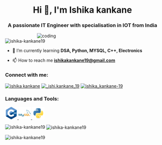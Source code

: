 <h1 align="center">Hi 👋, I'm Ishika kankane</h1>
<h3 align="center">A passionate IT Engineer with specialisation in IOT from India</h3>
<img align= "right" alt= "coding" width="400" src= "https://user-images.githubusercontent.com/74038190/236119160-976a0405-caa7-470c-9356-16d43402ea0a.gif">
<p align="left"> <img src="https://komarev.com/ghpvc/?username=ishika-kankane19&label=Profile%20views&color=0e75b6&style=flat" alt="ishika-kankane19" /> </p>

- 🌱 I’m currently learning **DSA, Python, MYSQL, C++, Electronics**

- 📫 How to reach me **ishikakankane19@gmail.com**

<h3 align="left">Connect with me:</h3>
<p align="left">
<a href="https://linkedin.com/in/ishika kankane" target="blank"><img align="center" src="https://raw.githubusercontent.com/rahuldkjain/github-profile-readme-generator/master/src/images/icons/Social/linked-in-alt.svg" alt="ishika kankane" height="30" width="40" /></a>
<a href="https://instagram.com/_ishi.kankane_19" target="blank"><img align="center" src="https://raw.githubusercontent.com/rahuldkjain/github-profile-readme-generator/master/src/images/icons/Social/instagram.svg" alt="_ishi.kankane_19" height="30" width="40" /></a>
<a href="https://www.leetcode.com/ishika_kankane-19" target="blank"><img align="center" src="https://raw.githubusercontent.com/rahuldkjain/github-profile-readme-generator/master/src/images/icons/Social/leet-code.svg" alt="ishika_kankane-19" height="30" width="40" /></a>
</p>

<h3 align="left">Languages and Tools:</h3>
<p align="left"> <a href="https://www.w3schools.com/cpp/" target="_blank" rel="noreferrer"> <img src="https://raw.githubusercontent.com/devicons/devicon/master/icons/cplusplus/cplusplus-original.svg" alt="cplusplus" width="40" height="40"/> </a> <a href="https://www.mysql.com/" target="_blank" rel="noreferrer"> <img src="https://raw.githubusercontent.com/devicons/devicon/master/icons/mysql/mysql-original-wordmark.svg" alt="mysql" width="40" height="40"/> </a> <a href="https://www.python.org" target="_blank" rel="noreferrer"> <img src="https://raw.githubusercontent.com/devicons/devicon/master/icons/python/python-original.svg" alt="python" width="40" height="40"/> </a> </p>

<p><img align="left" src="https://github-readme-stats.vercel.app/api/top-langs?username=ishika-kankane19&show_icons=true&locale=en&layout=compact" alt="ishika-kankane19" /></p>

<p>&nbsp;<img align="center" src="https://github-readme-stats.vercel.app/api?username=ishika-kankane19&show_icons=true&locale=en" alt="ishika-kankane19" /></p>

<p><img align="center" src="https://github-readme-streak-stats.herokuapp.com/?user=ishika-kankane19&" alt="ishika-kankane19" /></p>
